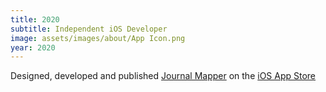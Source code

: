 ```yaml
---
title: 2020
subtitle: Independent iOS Developer
image: assets/images/about/App Icon.png
year: 2020
---
```


Designed, developed and published [Journal Mapper](https://www.ranveerm.com/journal-mapper) on the [iOS App Store](https://apps.apple.com/us/app/journal-mapper/id1533073089)

<!-- 
A spatial journal to store, organise and review information related to points of interest in the real world.

Developed Journal Mapper, a universal iOS application offering a fresh perspective on a personal Journal, with an emphasis on locations as opposed to time.

• Designed, prototyped and developed a native iOS application using the Swfit programming language within Xcode IDE, leveraging numerous core frameworks such as Mapkit, CoreData, StoreKit and CloudKit

• Utilised SwiftUI (Apple’s latest declarative framework for UI) to design the application from the ground up and ensure compatibility with the constantly evolving UI framework landscape

• Implemented user enhancing experiences, such as seamless synchronisation of data between multiple devices

• Performed beta testing by selecting applicable testers and utilising Testflight to deploy software and solicit feedback

• Continually monitored and actioned administrative tasks relevant to publishing an App on the iOS App Store, which included management of developer certificates, monitoring sales trends and adhering to the App Review process

 -->